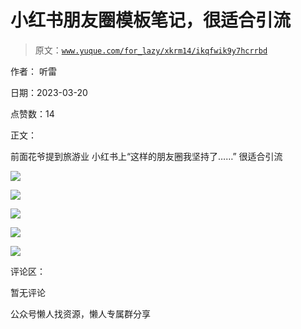 # 小红书朋友圈模板笔记，很适合引流

> 原文：[`www.yuque.com/for_lazy/xkrm14/ikqfwik9y7hcrrbd`](https://www.yuque.com/for_lazy/xkrm14/ikqfwik9y7hcrrbd)

作者： 听雷

日期：2023-03-20

点赞数：14

正文：

前面花爷提到旅游业 小红书上“这样的朋友圈我坚持了……” 很适合引流

![](img/cb70d9188f8d80bd9804eee39ef1a3a3.png)  

![](img/ff55c6aa83d562bfe77c9643fa577720.png)  

![](img/0918d3c8dcdbcef897f4be3cb19869bf.png)  

![](img/52f0f777603a9ffa09d56eec269b2b7d.png)  

![](img/619daacdddcbe9cc9d6ba893b6913696.png)  

评论区：

暂无评论

公众号懒人找资源，懒人专属群分享

